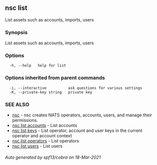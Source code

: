 ## nsc list

List assets such as accounts, imports, users

### Synopsis

List assets such as accounts, imports, users

### Options

```
  -h, --help   help for list
```

### Options inherited from parent commands

```
  -i, --interactive          ask questions for various settings
  -K, --private-key string   private key
```

### SEE ALSO

* [nsc](nsc.md)	 - nsc creates NATS operators, accounts, users, and manage their permissions.
* [nsc list accounts](nsc_list_accounts.md)	 - List accounts
* [nsc list keys](nsc_list_keys.md)	 - List operator, account and user keys in the current operator and account context
* [nsc list operators](nsc_list_operators.md)	 - List operators
* [nsc list users](nsc_list_users.md)	 - List users

###### Auto generated by spf13/cobra on 18-Mar-2021
